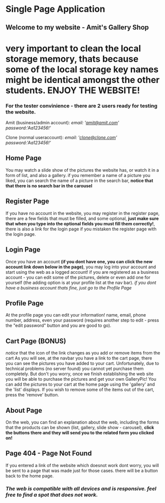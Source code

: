 # Single Page Application

## Welcome to my website - Amit's Gallery Shop

# very important to clean the local storage memory, thats because some of the local storage key names might be identical amongst the other students. ENJOY THE WEBSITE!

### For the tester convinience - there are 2 users ready for testing the website.

Amit (business/admin account):
_email: 'amit@amit.com'_
_password:'Aa123456!'_

Clone (normal useraccount):
_email: 'clone@clone.com'_
_password:'Aa123456!'_

## Home Page

You may watch a slide show of the pictures the website has, or watch it in a form of list, and also a gallery.
if you remember a name of a picture you liked, you can search the name of a picture in the search bar, **notice that that there is no search bar in the carousel**

## Register Page

If you have no account in the website, you may register in the register page, there are a few fields that must be filled, and some optional, **just make sure that when you type into the optional fields you must fill them correctly!**, there is also a link for the login page if you mistaken the register page with the login page.

## Login Page

Once you have an account **(if you dont have one, you can click the new account link down below in the page)**, you may log into your account and start using the web as a logged account! if you are registered as a business account - you can edit some of the pictures, delete or even add one for yourself (the adding option is at your profile list at the nav bar). _if you dont have a business account thats fine, just go to the Profile Page_

## Profile Page

At the profile page you can edit your information! name, email, phone number, address, even your password (requires another step to edit - press the "edit password" button and you are good to go).

## Cart Page (BONUS)

_notice_ that the icon of the link changes as you add or remove items from the cart
As you will see, at the navbar you have a link to the cart page, there you can see the pictures you have added to your cart. Unfortunately, due to technical problems (no server found) you cannot yet purchase them completely. But don't you worry, once we finish establishing the web site you will be able to purchase the pictures and get your own GalleryPic!
You can add the pictures to your cart at the home page using the 'gallery' and the 'list' displays. If you wish to remove some of the items out of the cart, press the 'remove' button.

## About Page

On the web, you can find an explanation about the web, including the forms that the products can be shown (list, gallery, slide show - carousel), **click the buttons there and they will send you to the related form you clicked on!**

## Page 404 - Page Not Found

If you entered a link of the website which doesnot work dont worry, you will be sent to a page that was made just for those cases. there will be a button back to the home page.

### _The web is compatible with all devices and is responsive. feel free to find a spot that does not work._
